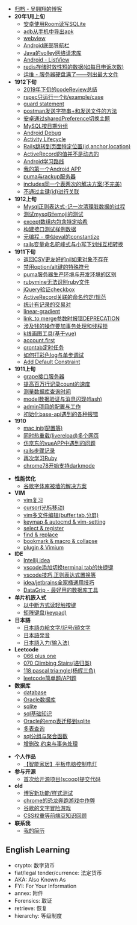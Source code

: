 - [归档 - 吴翱翔的博客](/)
- **20年1月上旬**
    - [安卓使用Room读写SQLite](http://pymongo.github.io/2020/01_1/sqlite_room.md)
    - [adb从手机中导出apk](http://pymongo.github.io/2020/01_1/adb_export_apk.md)
    - [webview](http://pymongo.github.io/2020/01_1/webview.md)
    - [Android底部导航栏](http://pymongo.github.io/2020/01_1/bottom_navigation.md)
    - [Java的volley网络请求库](http://pymongo.github.io/2020/01_1/volley.md)
    - [Android - ListView](http://pymongo.github.io/2020/01_1/list_view.md)
    - [redis存储时效性短的数据(如每日申诉次数)](http://pymongo.github.io/2020/01_1/redis_count_user_daily_data.md)
    - [运维 - 服务器硬盘满了——列出最大文件](http://pymongo.github.io/2020/01_1/linux_list_largest_files.md)
- **1912下旬**
    - [2019年下旬的codeReview总结](http://pymongo.github.io/2019/12_2/code_review.md)
    - [rspec只运行一个it/example/case](http://pymongo.github.io/2019/12_2/rspec_single_it.md)
    - [guard statement](http://pymongo.github.io/2019/12_2/guard_statement.md)
    - [postman发送字符串+和发送文件的方法](http://pymongo.github.io/2019/12_2/postman_send_plus.md)
    - [安卓通过sharedPreference切换主题](http://pymongo.github.io/2019/12_2/android_change_theme.md)
    - [MySQL按日期分组](http://pymongo.github.io/2019/12_2/mysql_group_by_date.md)
    - [Android Debug](http://pymongo.github.io/2019/12_2/android_debug.md)
    - [Activity Lifecycle](http://pymongo.github.io/2019/12_2/Activity_Lifecycle.md)
    - [Rails跳转到页面特定位置(id,anchor,location)](http://pymongo.github.io/2019/12_2/redirect_to_anchor.md)
    - [ActiveRecord的值并不是动态的](http://pymongo.github.io/2019/12_2/active_record_not_dynamic.md)
    - [Android学习路线](http://pymongo.github.io/2019/12_2/android_learn_step.md)
    - [我的第一个Android APP](http://pymongo.github.io/2019/12_2/first_android_app.md)
    - [puma与rackup服务器](http://pymongo.github.io/2019/12_2/puma_rackup.md)
    - [includes同一个表两次的解决方案(不完美)](http://pymongo.github.io/2019/12_2/includes_same_table_twice.md)
    - [不通过主键(id)进行关联](http://pymongo.github.io/2019/12_2/association_without_primary_key.md)
- **1912上旬**
    - [Mysql正则表达式-记一次清理脏数据的过程](http://pymongo.github.io/2019/12_1/mysql_regexp.md)
    - [测试mysql对emoji的测试](http://pymongo.github.io/2019/12_1/mysql_emoji.md)
    - [except数组内包含特定哈希](http://pymongo.github.io/2019/12_1/except_array_include_hash.md)
    - [构建接口测试样例数据](http://pymongo.github.io/2019/12_1/rspec_test_example.md)
    - [元编程 - 类似eval的constantize](http://pymongo.github.io/2019/12_1/constantize_eval.md)
    - [rails变量命名驼峰式与小写下划线互相转换](http://pymongo.github.io/2019/12_1/rails_camel_case.md)
- **1911下旬**   
    - [返回CSV更友好的nil如果对象不存在](http://pymongo.github.io/2019/11_2/try_return_nil.md)
    - [禁用option/alt键的特殊符号](http://pymongo.github.io/2019/11_2/ukelele/disable_alt_symbol_ukelele.md)
    - [puma服务器生产环境与开发环境的区别](http://pymongo.github.io/2019/11_2/puma_production.md)
    - [rubymine无法识别ruby文件](http://pymongo.github.io/2019/11_2/rubymine_not_recognize_rb.md)
    - [jQuery验证checkbox](http://pymongo.github.io/2019/11_2/checkbox_jquery_validate.md)
    - [ActiveRecord关联的命名约定/规范](http://pymongo.github.io/2019/11_2/active_record_association.md)
    - [统计有记录的交易对](http://pymongo.github.io/2019/11_2/select-distinct.md)
    - [linear-gradient](http://pymongo.github.io/2019/11_2/linear-gradient-warn.md)
    - [link_to merge参数时报错DEPRECATION](http://pymongo.github.io/2019/11_2/link_to-merge-warning.md)
    - [涉及钱的操作要加事务处理和线程锁](http://pymongo.github.io/2019/11_2/data-lock.md)
    - [k线画图工具(基于vue)](http://pymongo.github.io/2019/11_2/k-line-vue.md)
    - [account.first](http://pymongo.github.io/2019/11_2/account_first.md)
    - [crontab定时任务](http://pymongo.github.io/2019/11_2/crontab.md)
    - [如何打彩色log与单步调试](http://pymongo.github.io/2019/11_2/rails-debug-log.md)
    - [Add Default Constraint](http://pymongo.github.io/2019/11_2/add-default-constraint.md)
- **1911上旬**
    - [grape接口服务器](http://pymongo.github.io/2019/11_1/grape.md)
    - [提高百万行记录count的速度](2019/11_1/millions-count.md)
    - [测量数据库查询时间](http://pymongo.github.io/2019/11_1/measure-qurey-time.md)
    - [model数据验证与消息闪现(flash)](http://pymongo.github.io/2019/11_1/validates.md)
    - [admin项目的配置与工作](http://pymongo.github.io/2019/11_1/project-admin.md)
    - [初始化base-api遇到的各种报错](http://pymongo.github.io/2019/11_1/base-api-error.md)
- **1910**
    - [mac init(配置等)](http://pymongo.github.io/2019/10/mac-init.md)
    - [同时热重载(livereload)多个网页](http://pymongo.github.io/2019/10/multi-livereload.md)
    - [仿京东的vueAPP中遇到的问题](http://pymongo.github.io/2019/10/jd-vue-problem.md)
    - [rails步骤记录](http://pymongo.github.io/2019/10/rails-step.md)
    - [再次学习Ruby](http://pymongo.github.io/2019/10/ruby-restudy.md)
    - [chrome78开始支持darkmode](http://pymongo.github.io/2019/10/chrome-dark-mode.md)
<!-- archive -->
- **性能优化**
    - [谷歌字体库被墙的解决方案](unarchived/google_font_block_solution.md)
- **VIM**
    - [vim复习](http://pymongo.github.io/archive/vim/vim_review.md)
    - [cursor(光标移动)](http://pymongo.github.io/archive/vim/cursor.md)
    - [vim多文件编辑(buffer,tab,分屏)](http://pymongo.github.io/archive/vim/multi-files.md)
    - [keymap & autocmd & vim-setting](http://pymongo.github.io/archive/vim/keymap.md)
    - [select & register](http://pymongo.github.io/archive/vim/select.md)
    - [find & replace](http://pymongo.github.io/archive/vim/find.md)
    - [bookmark & macro & collapse](archive/vim/bookmark.md)
    - [plugin & Vimium](archive/vim/plugin.md)
- **IDE**
    - [Intellij idea](http://pymongo.github.io/archive/IDE/intellij.md)
    - [vscode添加切换terminal tab的快捷键](http://pymongo.github.io/archive/IDE/vscode/switch_terminal_tab.md)
    - [vscode技巧,正则表达式置换等](http://pymongo.github.io/archive/IDE/vscode/index.md)
    - [idea/jetbrains全家桶通用技巧](http://pymongo.github.io/archive/IDE/idea.md)
    - [DataGrip - 最好用的数据库工具](/archive/IDE/datagrip.md)
- **单片机嵌入式**
    - [以中断方式读轻触按键](/archive/embedded/button-interrupt/index.md)
    - [矩阵键盘(keypad)](/archive/embedded/keypad/index.md)
- **日本語**
    - [日本語の絵文字/記号/顔文字](/archive/japanese/kigou.md)
    - [日本語発音](/archive/japanese/hatsuon.md)
    - [日本語入力(输入法)](/archive/japanese/nyuuryoku.md)
- **Leetcode**
    - [066 plus one](/archive/leetcode/066-plus-one.md)
    - [070 Climbing Stairs(递归类)](/archive/leetcode/070-climbing-stairs.md)
    - [118 pascal tria:ngle(杨辉三角)](/archive/leetcode/118-pascal-triangle.md)
    - [leetcode简单题/API题](/archive/leetcode/leetcode-easy.md)
- **数据库**
    - [database](/archive/database/database.md)
    - [Oracle数据库](/archive/database/oracle_database/index.md)
    - [sqlite](/archive/database/sqlite.md)
    - [sql基础知识](/archive/database/sql_basic.md)
    - [Oracle的emp表迁移到sqlite](/archive/database/oracle_migrate_to_sqlite/index.md)
    - [多表查询](/archive/database/join.md)
    - [sql分组与聚合函数](/archive/database/sql_group.md)
    - [增删改,约束与事务处理](/archive/database/sql_update.md)
<!-- /archive -->
- **个人作品**
    - [【智能家居】平板电脑控制电灯](/unarchived/rpi_gpio.md)
- **参与开源**
    - [首次给开源项目(scoop)提交代码](/unarchived/pull_request_to_scoop/index.md)
- **old**
    - [博客新功能/样式测试](/unarchived/test.md)
    - [chrome的恐龙奔跑游戏中作弊](/unarchived/chrome_game_cheat/index.md)
    - [谷歌的文字冒险游戏](/unarchived/google_text_adventure.md)
    - [CSS权重等前端豆知识回顾](/unarchived/css_specificity.md)
- **联系我**
    - [我的简历](/redirect/resume.html)
 

## English Learning

- crypto: 数字货币
- fiat/legal tender/currence: 法定货币
- AKA: Also Known As
- FYI: For Your Information
- annex: 附件
- Forensics: 取证 
- retrieve: 恢复
- hierarchy: 等级制度

